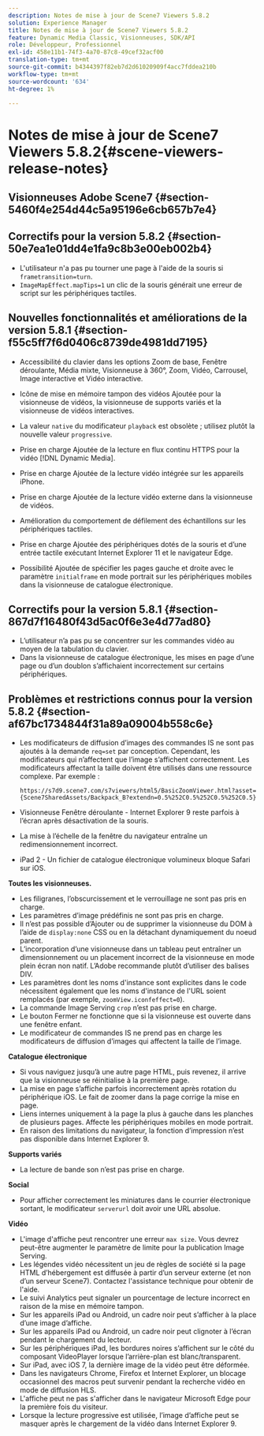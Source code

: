 ```yaml
---
description: Notes de mise à jour de Scene7 Viewers 5.8.2
solution: Experience Manager
title: Notes de mise à jour de Scene7 Viewers 5.8.2
feature: Dynamic Media Classic, Visionneuses, SDK/API
role: Développeur, Professionnel
exl-id: 458e11b1-74f3-4a70-87c8-49cef32acf00
translation-type: tm+mt
source-git-commit: b4344397f82eb7d2d61020909f4acc7fddea210b
workflow-type: tm+mt
source-wordcount: '634'
ht-degree: 1%

---
```


# Notes de mise à jour de Scene7 Viewers 5.8.2{#scene-viewers-release-notes}

## Visionneuses Adobe Scene7 {#section-5460f4e254d44c5a95196e6cb657b7e4}

## Correctifs pour la version 5.8.2 {#section-50e7ea1e01dd4e1fa9c8b3e00eb002b4}

* L&#39;utilisateur n&#39;a pas pu tourner une page à l&#39;aide de la souris si `frametransition=turn`.
* `ImageMapEffect.mapTips=1` un clic de la souris générait une erreur de script sur les périphériques tactiles.

## Nouvelles fonctionnalités et améliorations de la version 5.8.1 {#section-f55c5ff7f6d0406c8739de4981dd7195}

* Accessibilité du clavier dans les options Zoom de base, Fenêtre déroulante, Média mixte, Visionneuse à 360°, Zoom, Vidéo, Carrousel, Image interactive et Vidéo interactive.
* Icône de mise en mémoire tampon des vidéos Ajoutée pour la visionneuse de vidéos, la visionneuse de supports variés et la visionneuse de vidéos interactives.
* La valeur `native` du modificateur `playback` est obsolète ; utilisez plutôt la nouvelle valeur `progressive`.

* Prise en charge Ajoutée de la lecture en flux continu HTTPS pour la vidéo [!DNL Dynamic Media].
* Prise en charge Ajoutée de la lecture vidéo intégrée sur les appareils iPhone.
* Prise en charge Ajoutée de la lecture vidéo externe dans la visionneuse de vidéos.
* Amélioration du comportement de défilement des échantillons sur les périphériques tactiles.
* Prise en charge Ajoutée des périphériques dotés de la souris et d’une entrée tactile exécutant Internet Explorer 11 et le navigateur Edge.
* Possibilité Ajoutée de spécifier les pages gauche et droite avec le paramètre `initialframe` en mode portrait sur les périphériques mobiles dans la visionneuse de catalogue électronique.

## Correctifs pour la version 5.8.1 {#section-867d7f16480f43d5ac0f6e3e4d77ad80}

* L’utilisateur n’a pas pu se concentrer sur les commandes vidéo au moyen de la tabulation du clavier.
* Dans la visionneuse de catalogue électronique, les mises en page d’une page ou d’un doublon s’affichaient incorrectement sur certains périphériques.

## Problèmes et restrictions connus pour la version 5.8.2 {#section-af67bc1734844f31a89a09004b558c6e}

* Les modificateurs de diffusion d’images des commandes IS ne sont pas ajoutés à la demande `req=set` par conception. Cependant, les modificateurs qui n’affectent que l’image s’affichent correctement. Les modificateurs affectant la taille doivent être utilisés dans une ressource complexe. Par exemple :

   `https://s7d9.scene7.com/s7viewers/html5/BasicZoomViewer.html?asset= {Scene7SharedAssets/Backpack_B?extendn=0.5%252C0.5%252C0.5%252C0.5}`

* Visionneuse Fenêtre déroulante - Internet Explorer 9 reste parfois à l’écran après désactivation de la souris.
* La mise à l’échelle de la fenêtre du navigateur entraîne un redimensionnement incorrect.
* iPad 2 - Un fichier de catalogue électronique volumineux bloque Safari sur iOS.

**Toutes les visionneuses.**

* Les filigranes, l’obscurcissement et le verrouillage ne sont pas pris en charge.
* Les paramètres d’image prédéfinis ne sont pas pris en charge.
* Il n’est pas possible d’Ajouter ou de supprimer la visionneuse du DOM à l’aide de `display:none` CSS ou en la détachant dynamiquement du noeud parent.
* L’incorporation d’une visionneuse dans un tableau peut entraîner un dimensionnement ou un placement incorrect de la visionneuse en mode plein écran non natif. L’Adobe recommande plutôt d’utiliser des balises DIV.
* Les paramètres dont les noms d&#39;instance sont explicites dans le code nécessitent également que les noms d&#39;instance de l&#39;URL soient remplacés (par exemple, `zoomView.iconfeffect=0`).
* La commande Image Serving `crop` n’est pas prise en charge.
* Le bouton Fermer ne fonctionne que si la visionneuse est ouverte dans une fenêtre enfant.
* Le modificateur de commandes IS ne prend pas en charge les modificateurs de diffusion d’images qui affectent la taille de l’image.

**Catalogue électronique**

* Si vous naviguez jusqu’à une autre page HTML, puis revenez, il arrive que la visionneuse se réinitialise à la première page.
* La mise en page s’affiche parfois incorrectement après rotation du périphérique iOS. Le fait de zoomer dans la page corrige la mise en page.
* Liens internes uniquement à la page la plus à gauche dans les planches de plusieurs pages. Affecte les périphériques mobiles en mode portrait.
* En raison des limitations du navigateur, la fonction d’impression n’est pas disponible dans Internet Explorer 9.

**Supports variés**

* La lecture de bande son n’est pas prise en charge.

**Social**

* Pour afficher correctement les miniatures dans le courrier électronique sortant, le modificateur `serverurl` doit avoir une URL absolue.

**Vidéo**

* L&#39;image d&#39;affiche peut rencontrer une erreur `max size`. Vous devrez peut-être augmenter le paramètre de limite pour la publication Image Serving.
* Les légendes vidéo nécessitent un jeu de règles de société si la page HTML d’hébergement est diffusée à partir d’un serveur externe (et non d’un serveur Scene7). Contactez l&#39;assistance technique pour obtenir de l&#39;aide.
* Le suivi Analytics peut signaler un pourcentage de lecture incorrect en raison de la mise en mémoire tampon.
* Sur les appareils iPad ou Android, un cadre noir peut s’afficher à la place d’une image d’affiche.
* Sur les appareils iPad ou Android, un cadre noir peut clignoter à l’écran pendant le chargement du lecteur.
* Sur les périphériques iPad, les bordures noires s’affichent sur le côté du composant VideoPlayer lorsque l’arrière-plan est blanc/transparent.
* Sur iPad, avec iOS 7, la dernière image de la vidéo peut être déformée.
* Dans les navigateurs Chrome, Firefox et Internet Explorer, un blocage occasionnel des macros peut survenir pendant la recherche vidéo en mode de diffusion HLS.
* L&#39;affiche peut ne pas s&#39;afficher dans le navigateur Microsoft Edge pour la première fois du visiteur.
* Lorsque la lecture progressive est utilisée, l’image d’affiche peut se masquer après le chargement de la vidéo dans Internet Explorer 9.
